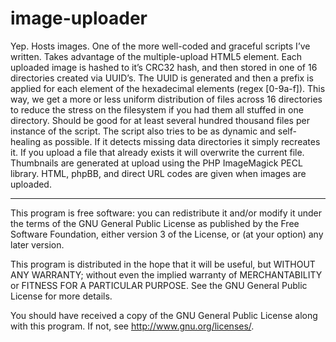 # image-uploader

Yep. Hosts images. One of the more well-coded and graceful scripts I’ve written. Takes advantage of the multiple-upload HTML5 element. Each uploaded image is hashed to it’s CRC32 hash, and then stored in one of 16 directories created via UUID’s. The UUID is generated and then a prefix is applied for each element of the hexadecimal elements (regex [0-9a-f]). This way, we get a more or less uniform distribution of files across 16 directories to reduce the stress on the filesystem if you had them all stuffed in one directory. Should be good for at least several hundred thousand files per instance of the script. The script also tries to be as dynamic and self-healing as possible. If it detects missing data directories it simply recreates it. If you upload a file that already exists it will overwrite the current file. Thumbnails are generated at upload using the PHP ImageMagick PECL library. HTML, phpBB, and direct URL codes are given when images are uploaded.

***

This program is free software: you can redistribute it and/or modify it under the terms of the GNU General Public License as published by the Free Software Foundation, either version 3 of the License, or (at your option) any later version.

This program is distributed in the hope that it will be useful, but WITHOUT ANY WARRANTY; without even the implied warranty of MERCHANTABILITY or FITNESS FOR A PARTICULAR PURPOSE. See the GNU General Public License for more details.

You should have received a copy of the GNU General Public License along with this program. If not, see http://www.gnu.org/licenses/.
